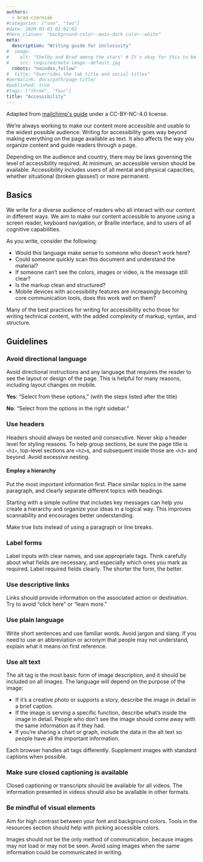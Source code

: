 ```yaml
---
authors:
  - brad-czerniak
#categories: ["one", "two"]
#date: 2020-03-03 02:02:02
#hero_classes: "background-color--main-dark color--white"
meta:
  description: "Writing guide for inclusivity"
#  image:
#    alt: "Shelby and Brad among the stars" # It's okay for this to be empty if the image is decorative
#    src: required/meta-image--default.jpg
  robots: "noindex,follow"
#  title: "Overrides the tab title and social titles"
#permalink: docs/path/page-title/
#published: true
#tags: ["three", "four"]
title: "Accessibility"
---
```


Adapted from [mailchimp's guide](https://styleguide.mailchimp.com/writing-for-accessibility/) under a CC-BY-NC-4.0 license.

We’re always working to make our content more accessible and usable to the widest possible audience. Writing for accessibility 
goes way beyond making everything on the page available as text. It also affects the way you organize content and guide 
readers through a page. 

Depending on the audience and country, there may be laws governing the level of accessibility required. At minimum, an 
accessible version should be available. Accessibility includes users of all mental and physical capacities, whether situational 
(broken glasses!) or more permanent.

## Basics

We write for a diverse audience of readers who all interact with our content in different ways. We aim to make our content 
accessible to anyone using a screen reader, keyboard navigation, or Braille interface, and to users of all cognitive capabilities.

As you write, consider the following:

  * Would this language make sense to someone who doesn’t work here?
  * Could someone quickly scan this document and understand the material?
  * If someone can’t see the colors, images or video, is the message still clear?
  * Is the markup clean and structured?
  * Mobile devices with accessibility features are increasingly becoming core communication tools, does this work well on them?

Many of the best practices for writing for accessibility echo those for writing technical content, with the added complexity 
of markup, syntax, and structure.

## Guidelines

### Avoid directional language

Avoid directional instructions and any language that requires the reader to see the layout or design of the page. This is 
helpful for many reasons, including layout changes on mobile.

**Yes**: “Select from these options,” (with the steps listed after the title)

**No**: “Select from the options in the right sidebar.”

### Use headers

Headers should always be nested and consecutive. Never skip a header level for styling reasons. To help group sections, 
be sure the page title is `<h1>`, top-level sections are `<h2>`s, and subsequent inside those are `<h3>` and beyond. Avoid 
excessive nesting.

#### Employ a hierarchy

Put the most important information first. Place similar topics in the same paragraph, and clearly separate different topics 
with headings.

Starting with a simple outline that includes key messages can help you create a hierarchy and organize your ideas in a 
logical way. This improves scannability and encourages better understanding.

Make true lists instead of using a paragraph or line breaks.

### Label forms

Label inputs with clear names, and use appropriate tags. Think carefully about what fields are necessary, and especially 
which ones you mark as required. Label required fields clearly. The shorter the form, the better.

### Use descriptive links

Links should provide information on the associated action or destination. Try to avoid “click here” or “learn more.”

### Use plain language

Write short sentences and use familiar words. Avoid jargon and slang. If you need to use an abbreviation or acronym that 
people may not understand, explain what it means on first reference.

### Use alt text

The alt tag is the most basic form of image description, and it should be included on all images. The language will depend 
on the purpose of the image:

  * If it’s a creative photo or supports a story, describe the image in detail in a brief caption.
  * If the image is serving a specific function, describe what’s inside the image in detail. People who don’t see the image 
    should come away with the same information as if they had.
  * If you’re sharing a chart or graph, include the data in the alt text so people have all the important information.

Each browser handles alt tags differently. Supplement images with standard captions when possible.

### Make sure closed captioning is available

Closed captioning or transcripts should be available for all videos. The information presented in videos should also be 
available in other formats.

### Be mindful of visual elements

Aim for high contrast between your font and background colors. Tools in the resources section should help with picking 
accessible colors.

Images should not be the only method of communication, because images may not load or may not be seen. Avoid using images 
when the same information could be communicated in writing.